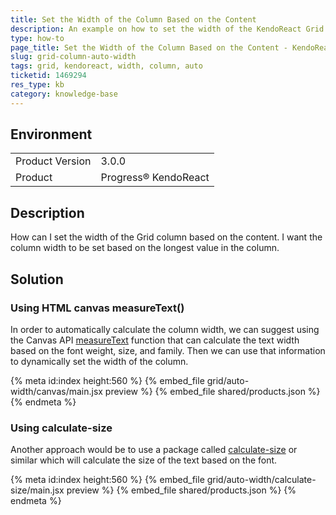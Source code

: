 ```yaml
---
title: Set the Width of the Column Based on the Content
description: An example on how to set the width of the KendoReact Grid column based on the content.
type: how-to
page_title: Set the Width of the Column Based on the Content - KendoReact Grid
slug: grid-column-auto-width
tags: grid, kendoreact, width, column, auto
ticketid: 1469294
res_type: kb
category: knowledge-base
---
```


## Environment

<table>
	<tbody>
		<tr>
			<td>Product Version</td>
			<td>3.0.0</td>
		</tr>
		<tr>
			<td>Product</td>
			<td>Progress® KendoReact</td>
		</tr>
	</tbody>
</table>


## Description

How can I set the width of the Grid column based on the content. I want the column width to be set based on the longest value in the column.

## Solution

### Using HTML canvas measureText()

In order to automatically calculate the column width, we can suggest using the Canvas API [measureText](https://developer.mozilla.org/en-US/docs/Web/API/CanvasRenderingContext2D/measureText) function that can calculate the text width based on the font weight, size, and family. Then we can use that information to dynamically set the width of the column.

{% meta id:index height:560 %}
{% embed_file grid/auto-width/canvas/main.jsx preview %}
{% embed_file shared/products.json %}
{% endmeta %}

### Using calculate-size

Another approach would be to use a package called [calculate-size](https://www.npmjs.com/package/calculate-size) or similar which will calculate the size of the text based on the font.

{% meta id:index height:560 %}
{% embed_file grid/auto-width/calculate-size/main.jsx preview %}
{% embed_file shared/products.json %}
{% endmeta %}